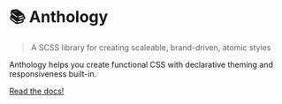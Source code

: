 # 📚 Anthology

> A SCSS library for creating scaleable, brand-driven, atomic styles

Anthology helps you create functional CSS with declarative theming and responsiveness built-in.

[Read the docs!](https://www.anthology.style/)
